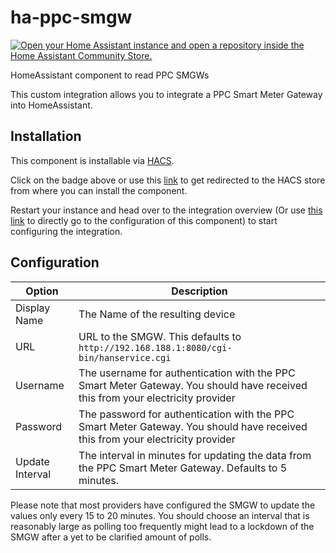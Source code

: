 # ha-ppc-smgw

[![Open your Home Assistant instance and open a repository inside the Home Assistant Community Store.](https://my.home-assistant.io/badges/hacs_repository.svg)](https://my.home-assistant.io/redirect/hacs_repository/?owner=jannickfahlbusch&repository=ha-ppc-smgw)

HomeAssistant component to read PPC SMGWs

This custom integration allows you to integrate a PPC Smart Meter Gateway into HomeAssistant.

## Installation

This component is installable via [HACS](https://www.hacs.xyz/).

Click on the badge above or use this [link](https://my.home-assistant.io/redirect/hacs_repository/?owner=jannickfahlbusch&repository=ha-ppc-smgw) to get redirected to the HACS store from where you can install the component.

Restart your instance and head over to the integration overview (Or use [this link](https://my.home-assistant.io/redirect/config_flow_start/?domain=ppc_smgw) to directly go to the configuration of this component) to start configuring the integration.

## Configuration

| Option | Description |
|--------|-------------|
| Display Name | The Name of the resulting device |
| URL | URL to the SMGW. This defaults to `http://192.168.188.1:8080/cgi-bin/hanservice.cgi` |
| Username | The username for authentication with the PPC Smart Meter Gateway. You should have received this from your electricity provider |
| Password | The password for authentication with the PPC Smart Meter Gateway. You should have received this from your electricity provider |
| Update Interval | The interval in minutes for updating the data from the PPC Smart Meter Gateway. Defaults to 5 minutes. |

Please note that most providers have configured the SMGW to update the values only every 15 to 20 minutes.
You should choose an interval that is reasonably large as polling too frequently might lead to a lockdown of the SMGW after a yet to be clarified amount of polls.
